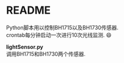 # README
Python脚本用以控制BH1715以及BH1730传感器.  
crontab每分钟启动一次进行10次光线监测.  😄  

**lightSensor.py**  
调用BH1715和BH1730两个传感器.
